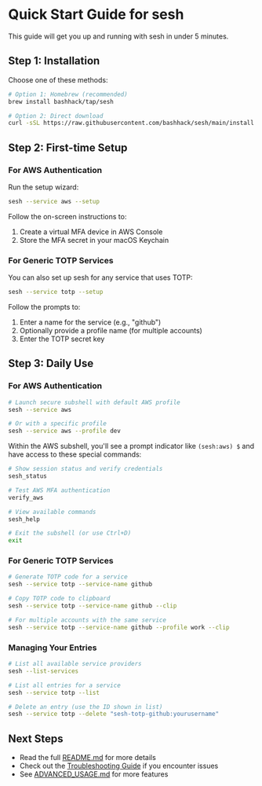 # Quick Start Guide for sesh

This guide will get you up and running with sesh in under 5 minutes.

## Step 1: Installation

Choose one of these methods:

```bash
# Option 1: Homebrew (recommended)
brew install bashhack/tap/sesh

# Option 2: Direct download
curl -sSL https://raw.githubusercontent.com/bashhack/sesh/main/install.sh | bash
```

## Step 2: First-time Setup

### For AWS Authentication

Run the setup wizard:

```bash
sesh --service aws --setup
```

Follow the on-screen instructions to:
1. Create a virtual MFA device in AWS Console
2. Store the MFA secret in your macOS Keychain

### For Generic TOTP Services

You can also set up sesh for any service that uses TOTP:

```bash
sesh --service totp --setup
```

Follow the prompts to:
1. Enter a name for the service (e.g., "github")
2. Optionally provide a profile name (for multiple accounts)
3. Enter the TOTP secret key

## Step 3: Daily Use

### For AWS Authentication

```bash
# Launch secure subshell with default AWS profile
sesh --service aws

# Or with a specific profile
sesh --service aws --profile dev
```

Within the AWS subshell, you'll see a prompt indicator like `(sesh:aws) $` and have access to these special commands:

```bash
# Show session status and verify credentials
sesh_status

# Test AWS MFA authentication
verify_aws

# View available commands
sesh_help

# Exit the subshell (or use Ctrl+D)
exit
```

### For Generic TOTP Services

```bash
# Generate TOTP code for a service
sesh --service totp --service-name github

# Copy TOTP code to clipboard
sesh --service totp --service-name github --clip

# For multiple accounts with the same service
sesh --service totp --service-name github --profile work --clip
```

### Managing Your Entries

```bash
# List all available service providers
sesh --list-services

# List all entries for a service
sesh --service totp --list

# Delete an entry (use the ID shown in list)
sesh --service totp --delete "sesh-totp-github:yourusername"
```

## Next Steps

- Read the full [README.md](../README.md) for more details
- Check out the [Troubleshooting Guide](TROUBLESHOOTING.md) if you encounter issues
- See [ADVANCED_USAGE.md](ADVANCED_USAGE.md) for more features